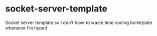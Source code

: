# socket-server-template
Socket server template so I don’t have to waste time coding boilerplate whenever I’m hyped
